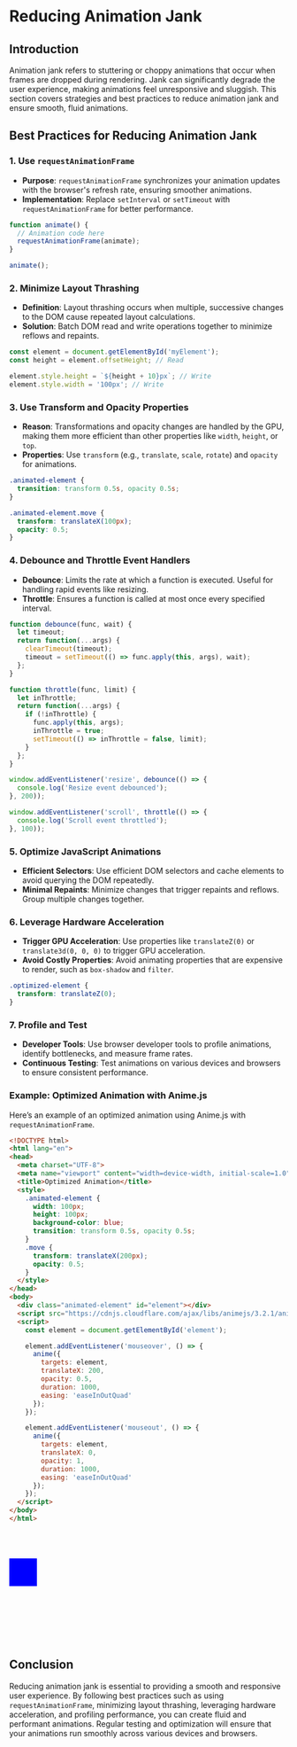# Reducing Animation Jank

## Introduction

Animation jank refers to stuttering or choppy animations that occur when frames are dropped during rendering. Jank can significantly degrade the user experience, making animations feel unresponsive and sluggish. This section covers strategies and best practices to reduce animation jank and ensure smooth, fluid animations.

## Best Practices for Reducing Animation Jank

### 1. Use `requestAnimationFrame`

- **Purpose**: `requestAnimationFrame` synchronizes your animation updates with the browser's refresh rate, ensuring smoother animations.
- **Implementation**: Replace `setInterval` or `setTimeout` with `requestAnimationFrame` for better performance.

```javascript
function animate() {
  // Animation code here
  requestAnimationFrame(animate);
}

animate();
```

### 2. Minimize Layout Thrashing

- **Definition**: Layout thrashing occurs when multiple, successive changes to the DOM cause repeated layout calculations.
- **Solution**: Batch DOM read and write operations together to minimize reflows and repaints.

```javascript
const element = document.getElementById('myElement');
const height = element.offsetHeight; // Read

element.style.height = `${height + 10}px`; // Write
element.style.width = '100px'; // Write
```

### 3. Use Transform and Opacity Properties

- **Reason**: Transformations and opacity changes are handled by the GPU, making them more efficient than other properties like `width`, `height`, or `top`.
- **Properties**: Use `transform` (e.g., `translate`, `scale`, `rotate`) and `opacity` for animations.

```css
.animated-element {
  transition: transform 0.5s, opacity 0.5s;
}

.animated-element.move {
  transform: translateX(100px);
  opacity: 0.5;
}
```

### 4. Debounce and Throttle Event Handlers

- **Debounce**: Limits the rate at which a function is executed. Useful for handling rapid events like resizing.
- **Throttle**: Ensures a function is called at most once every specified interval.

```javascript
function debounce(func, wait) {
  let timeout;
  return function(...args) {
    clearTimeout(timeout);
    timeout = setTimeout(() => func.apply(this, args), wait);
  };
}

function throttle(func, limit) {
  let inThrottle;
  return function(...args) {
    if (!inThrottle) {
      func.apply(this, args);
      inThrottle = true;
      setTimeout(() => inThrottle = false, limit);
    }
  };
}

window.addEventListener('resize', debounce(() => {
  console.log('Resize event debounced');
}, 200));

window.addEventListener('scroll', throttle(() => {
  console.log('Scroll event throttled');
}, 100));
```

### 5. Optimize JavaScript Animations

- **Efficient Selectors**: Use efficient DOM selectors and cache elements to avoid querying the DOM repeatedly.
- **Minimal Repaints**: Minimize changes that trigger repaints and reflows. Group multiple changes together.

### 6. Leverage Hardware Acceleration

- **Trigger GPU Acceleration**: Use properties like `translateZ(0)` or `translate3d(0, 0, 0)` to trigger GPU acceleration.
- **Avoid Costly Properties**: Avoid animating properties that are expensive to render, such as `box-shadow` and `filter`.

```css
.optimized-element {
  transform: translateZ(0);
}
```

### 7. Profile and Test

- **Developer Tools**: Use browser developer tools to profile animations, identify bottlenecks, and measure frame rates.
- **Continuous Testing**: Test animations on various devices and browsers to ensure consistent performance.

### Example: Optimized Animation with Anime.js

Here’s an example of an optimized animation using Anime.js with `requestAnimationFrame`.

```html
<!DOCTYPE html>
<html lang="en">
<head>
  <meta charset="UTF-8">
  <meta name="viewport" content="width=device-width, initial-scale=1.0">
  <title>Optimized Animation</title>
  <style>
    .animated-element {
      width: 100px;
      height: 100px;
      background-color: blue;
      transition: transform 0.5s, opacity 0.5s;
    }
    .move {
      transform: translateX(200px);
      opacity: 0.5;
    }
  </style>
</head>
<body>
  <div class="animated-element" id="element"></div>
  <script src="https://cdnjs.cloudflare.com/ajax/libs/animejs/3.2.1/anime.min.js"></script>
  <script>
    const element = document.getElementById('element');

    element.addEventListener('mouseover', () => {
      anime({
        targets: element,
        translateX: 200,
        opacity: 0.5,
        duration: 1000,
        easing: 'easeInOutQuad'
      });
    });

    element.addEventListener('mouseout', () => {
      anime({
        targets: element,
        translateX: 0,
        opacity: 1,
        duration: 1000,
        easing: 'easeInOutQuad'
      });
    });
  </script>
</body>
</html>
```

<svg width="200" height="200" xmlns="http://www.w3.org/2000/svg">
  <rect class="animated-rect" x="0" y="50" width="50" height="50" fill="blue" />
</svg>

## Conclusion

Reducing animation jank is essential to providing a smooth and responsive user experience. By following best practices such as using `requestAnimationFrame`, minimizing layout thrashing, leveraging hardware acceleration, and profiling performance, you can create fluid and performant animations. Regular testing and optimization will ensure that your animations run smoothly across various devices and browsers.
